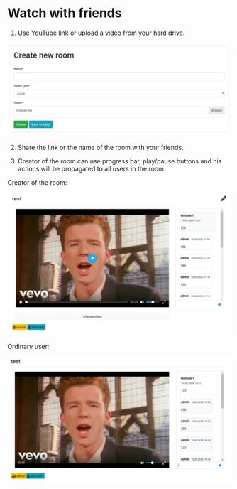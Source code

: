 # Watch with friends

1) Use YouTube link or upload a video from your hard drive.

![Screenshot1](readme_images/screenshot1.png)

2) Share the link or the name of the room with your friends.

3) Creator of the room can use progress bar, play/pause buttons and his actions
will be propagated to all users in the room.

Creator of the room:

![Screenshot2](readme_images/screenshot2.png)

Ordinary user:

![Screenshot3](readme_images/screenshot3.png)
